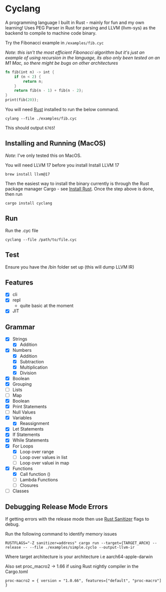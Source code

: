 # Cyclang

A programming language I built in Rust - mainly for fun and my own learning! Uses PEG Parser in Rust for parsing and LLVM (llvm-sys) as the backend to compile to machine code binary.

Try the Fibonacci example in `/examples/fib.cyc`

*Note*: *this isn't the most efficient Fibonacci algorithm but it's just an example of using recursion in the language, its also only been tested on an M1 Mac, so there might be bugs on other architectures*

```rust
fn fib(int n) -> int {
    if (n < 2) {
        return n;
    }
    return fib(n - 1) + fib(n - 2);
}
print(fib(20));
```

You will need [Rust](https://www.rust-lang.org/tools/install) installed to run the below command.

```
cylang --file ./examples/fib.cyc
```

This should output `6765`! 

##  Installing and Running (MacOS)

*Note*: I've only tested this on MacOS.

You will need LLVM 17 before you install Install LLVM 17
```
brew install llvm@17
```

Then the easiest way to install the binary currently is through the Rust package manager Cargo - see [Install Rust](https://www.rust-lang.org/tools/install). Once the step above is done, then run 
```
cargo install cyclang
```

## Run

Run the .cyc file

```
cyclang --file /path/to/file.cyc
```

## Test

Ensure you have the /bin folder set up (this will dump LLVM IR)

## Features

- [x] cli
- [x] repl
    - quite basic at the moment
- [x] JIT 

## Grammar

- [x] Strings 
    - [x] Addition
- [x] Numbers 
    - [x] Addition
    - [x] Subtraction
    - [x] Multiplication
    - [x] Division
- [x] Boolean
- [x] Grouping
- [ ] Lists
- [ ] Map
- [x] Boolean
- [x] Print Statements
- [ ] Null Values
- [x] Variables 
    - [x] Reassignment
- [x] Let Statements
- [x] If Statements 
- [x] While Statements
- [x] For Loops
    - [x] Loop over range
    - [ ] Loop over values in list 
    - [ ] Loop over valuei in map
- [x] Functions
    - [x] Call function ()
    - [ ] Lambda Functions
    - [ ] Closures
- [ ] Classes

## Debugging Release Mode Errors

If getting errors with the release mode then use [Rust Sanitizer](https://github.com/japaric/rust-san) flags to debug.

Run the following command to identify memory issues
```
RUSTFLAGS="-Z sanitizer=address" cargo run --target={TARGET_ARCH} --release -- --file ./examples/simple.cyclo --output-llvm-ir
```

Where target architecture is your architecture i.e aarch64-apple-darwin

Also set proc_macro2 -> 1.66 if using Rust nightly compiler in the Cargo.toml
```
proc-macro2 = { version = "1.0.66", features=["default", "proc-macro"] }
```
